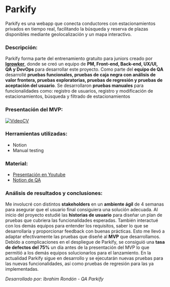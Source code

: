 # Parkify

Parkify es una webapp que conecta conductores con estacionamientos privados en tiempo real, facilitando la búsqueda y reserva de plazas disponibles mediante geolocalización y un mapa interactivo.

### Descripción:

Parkify forma parte del entrenamiento gratuito para juniors creado por **[Igrowker](https://www.linkedin.com/company/igrowker/)**, donde se creó un equipo de **PM, Front-end, Back-end, UX/UI, QA y DevOps** para desarrollar este proyecto. Como parte del **equipo de QA** desarrollé **pruebas funcionales, pruebas de caja negra con análisis de valor frontera, pruebas exploratorias, pruebas de regresión y pruebas de aceptación del usuario**. Se desarrollaron **pruebas manuales** para funcionalidades como: registro de usuarios, registro y modificación de estacionamientos, búsqueda y filtrado de estacionamientos

### Presentación del MVP:

[![VideoCV](https://img.youtube.com/vi/gC5-8d_jzRM/0.jpg)](https://www.youtube.com/watch?v=gC5-8d_jzRM)

### Herramientas utilizadas:

- Notion
- Manual testing

### Material:

- [Presentación en Youtube](https://www.youtube.com/watch?v=gC5-8d_jzRM)
- [Notion de QA](https://www.notion.so/QA-Parkify-1e6a90a2e200801893f4ec4394be935b?pvs=4)

### Análisis de resultados y conclusiones:

Me involucré con distintos **stakeholders** en un **ambiente ágil** de 4 semanas para asegurar que el usuario final consiguiera una solución adecuada. Al inicio del proyecto estudié las **historias de usuario** para diseñar un plan de pruebas que cubriera las funcionalidades esperadas. También interactué con los demás equipos para entender los requisitos, saber lo que se desarrollaría y proporcionar feedback con buenas prácticas. Esto me llevó a adaptar efectivamente las pruebas que diseñé al **MVP** que desarrollamos. Debido a complicaciones en el despliegue de Parkify, se consiguió una **tasa de defectos del 75%** un día antes de la presentación del MVP lo que permitió a los demás equipos solucionarlos para el lanzamiento. En la actualidad Parkify sigue en desarrollo y se ejecutarán nuevas pruebas para las nuevas funcionalidades, así como pruebas de regresión para las ya implementadas.

*Desarrollado por: Ibrahim Rondón - QA Parkify*
